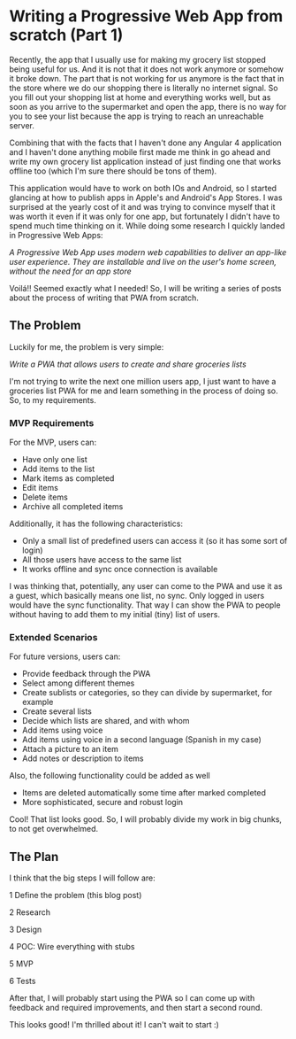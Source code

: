 Writing a Progressive Web App from scratch (Part 1)
===================================================

Recently, the app that I usually use for making my grocery list stopped being useful for us. And it
is not that it does not work anymore or somehow it broke down. The part that is not working for us anymore is the fact that in the
store where we do our shopping there is literally no internet signal. So you fill out your shopping list at home and everything works well,
but as soon as you arrive to the supermarket and open the app, there is no way for you to see your list because the app is trying
to reach an unreachable server.

Combining that with the facts that I haven't done any Angular 4 application and I haven't done anything mobile first made me think in
go ahead and write my own grocery list application instead of just finding one that works offline too (which I'm sure there should be tons of them). 

This application would have to work on both IOs and Android, so I started glancing at how to publish apps in Apple's and Android's App Stores.
I was surprised at the yearly cost of it and was trying to convince myself that it was worth it even if it was only for one app, but fortunately
I didn't have to spend much time thinking on it. While doing some research I quickly landed in Progressive Web Apps:

*A Progressive Web App uses modern web capabilities to deliver an app-like user experience.
They are installable and live on the user's home screen, without the need for an app store*

Voilá!! Seemed exactly what I needed! So, I will be writing a series of posts about the process of writing that PWA from scratch.

## The Problem

Luckily for me, the problem is very simple:

*Write a PWA that allows users to create and share groceries lists*

I'm not trying to write the next one million users app, I just want to have a groceries list PWA for me and learn something
 in the process of doing so. So, to my requirements.
 
### MVP Requirements

For the MVP, users can:

* Have only one list
* Add items to the list
* Mark items as completed
* Edit items
* Delete items
* Archive all completed items

Additionally, it has the following characteristics:

* Only a small list of predefined users can access it (so it has some sort of login)
* All those users have access to the same list
* It works offline and sync once connection is available

I was thinking that, potentially, any user can come to the PWA and use it as a guest, which basically means one list, no sync.
Only logged in users would have the sync functionality. That way I can show the PWA to people without having to add them to my
initial (tiny) list of users.

### Extended Scenarios

For future versions, users can:

* Provide feedback through the PWA
* Select among different themes
* Create sublists or categories, so they can divide by supermarket, for example
* Create several lists
* Decide which lists are shared, and with whom
* Add items using voice
* Add items using voice in a second language (Spanish in my case)
* Attach a picture to an item
* Add notes or description to items

Also, the following functionality could be added as well

* Items are deleted automatically some time after marked completed
* More sophisticated, secure and robust login 

Cool! That list looks good. So, I will probably divide my work in big chunks, to not get overwhelmed.

## The Plan

I think that the big steps I will follow are:

1 Define the problem (this blog post)

2 Research

3 Design

4 POC: Wire everything with stubs

5 MVP
 
6 Tests

After that, I will probably start using the PWA so I can come up with feedback and required improvements, and then start a second round.

This looks good! I'm thrilled about it! I can't wait to start :)